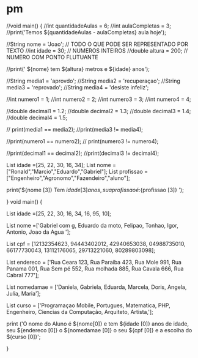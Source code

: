 # pm
//void main() {
 //int quantidadeAulas = 6;
 //int aulaCompletas = 3;
//print('Temos ${quantidadeAulas - aulaCompletas} aula hoje');


 //String nome = 'Joao'; // TODO O QUE PODE SER REPRESENTADO POR TEXTO 
 //int idade = 30; // NUMEROS INTEIROS
 //double altura = 200; // NUMERO COM PONTO FLUTUANTE

  //print(' ${nome} tem ${altura} metros e ${idade} anos');
  
  

//String media1 = 'aprovdo';
//String media2 = 'recuperaçao';
//String media3 = 'reprovado';
//String media4 = 'desiste infeliz';  
   
//int numero1 = 1;
//int numero2 = 2;
//int numero3 = 3;
//int numero4 = 4;
  
//double decimal1 = 1.2; 
//double decimal2 = 1.3;
//double decimal3 = 1.4;
//double decimal4 = 1.5;
 
 // print(media1 == media2);
  //print(media3 != media4);
  
  //print(numero1 == numero2);
 // print(numero3 != numero4);
  
  //print(decimal1 == decimal2);
  //print(decimal3 != decimal4);
  
  
  
 
 List <int> idade =[25, 22, 30, 16, 34];
List <String> nome =["Ronald","Marcio","Eduardo","Gabriel"];
List <String> profissao =["Engenheiro","Agronomo","Fazendeiro","aluno"]; 
  
  print('${nome [3]} Tem ${idade [3]} anos, sua profissao é:${profissao [3]} ');
  
  

}
    void main() {

  List<int> idade =[25, 22, 30, 16, 34, 16, 95, 10];
  
  List<String> nome =['Gabriel com g, Eduardo da moto, Felipao, Tonhao, Igor, Antonio, Joao da Agua      '];
  
  List<int> cpf = [12132354623, 94443402012, 42940653038, 04988735010, 66177730043, 13112176065, 29713221060, 80289803098];
  
  
  List<String> endereco = ['Rua Ceara 123, Rua Paraiba 423, Rua Mole 991, Rua Panama 001, Rua Sem pé 552, Rua molhada 885, Rua Cavala 666, Rua Cabral 777'];
  
  List<String> nomedamae = ['Daniela, Gabriela, Eduarda, Marcela, Doris, Angela, Julia, Maria'];
  
  List<String> curso = ['Programaçao Mobile, Portugues, Matematica, PHP, Engenheiro, Ciencias da Computação, Arquiteto, Artista,'];
  
  print ('O nome do Aluno é ${nome[0]} e tem ${idade [0]} anos de idade, seu ${endereco [0]} o ${nomedamae [0]}  o seu ${cpf [0]} e a escolha do ${curso [0]}';
  
  }
  
